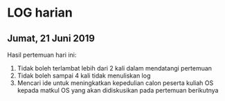 # LOG harian
## Jumat, 21 Juni 2019

Hasil pertemuan hari ini:
1. Tidak boleh terlambat lebih dari 2 kali dalam mendatangi pertemuan
2. Tidak boleh sampai 4 kali tidak menuliskan log
3. Mencari ide untuk meningkatkan kepedulian calon peserta kuliah OS kepada matkul OS yang akan didiskusikan pada pertemuan berikutnya


